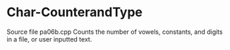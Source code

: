 # Char-CounterandType
Source file pa06b.cpp
Counts the number of vowels, constants, and digits in a file, or user inputted text.
